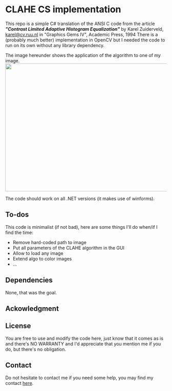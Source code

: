 # CLAHE CS implementation
This repo is a simple C# translation of the ANSI C code from the article ***"Contrast Limited Adaptive Histogram Equalization"*** by Karel Zuiderveld, karel@cv.ruu.nl in "Graphics Gems IV", Academic Press, 1994
There is a (probably much better) implementation in OpenCV but I needed the code to run on its own without any library dependency.

The image hereunder shows the application of the algorithm to one of my image.
<a href="url"><img src="http://christianjaques.ch/wp-content/uploads/2017/11/clahe_gui.jpg" height="400" width="600" ></a>

The code should work on all .NET versions (it makes use of winforms).

## To-dos
This code is minimalist (if not bad), here are some things I'll do when/if I find the time: 
* Remove hard-coded path to image
* Put all parameters of the CLAHE algorithm in the GUI
* Allow to load any image
* Extend algo to color images
* ...

## Dependencies
None, that was the goal.

## Ackowledgment

## License
You are free to use and modify the code here, just know that it comes as is and there's NO WARRANTY and I'd appreciate that you mention me if you do, but there's no obligation.

## Contact
Do not hesitate to contact me if you need some help, you may find my contact [here](http://christianjaques.ch/contact/). 
